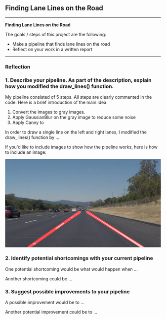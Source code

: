 ## **Finding Lane Lines on the Road** 

---

**Finding Lane Lines on the Road**

The goals / steps of this project are the following:
* Make a pipeline that finds lane lines on the road
* Reflect on your work in a written report


[//]: # (Image References)

[image1]: ./test_image_output/solidWhiteRight.jpg "Grayscale"

---

### Reflection

### 1. Describe your pipeline. As part of the description, explain how you modified the draw_lines() function.


My pipeline consisted of 5 steps. All steps are clearly commented in the code. Here is a brief introduction of the main idea.
1. Convert the images to gray images.
2. Apply GaussianBlur on the gray image to reduce some noise
3. Apply Canny to 

In order to draw a single line on the left and right lanes, I modified the draw_lines() function by ...

If you'd like to include images to show how the pipeline works, here is how to include an image: 

![alt text][image1]


### 2. Identify potential shortcomings with your current pipeline


One potential shortcoming would be what would happen when ... 

Another shortcoming could be ...


### 3. Suggest possible improvements to your pipeline

A possible improvement would be to ...

Another potential improvement could be to ...
